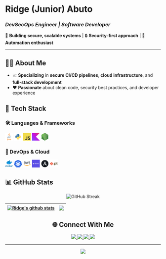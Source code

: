 # Ridge (Junior) Abuto  
### *DevSecOps Engineer | Software Developer*  

🚀 **Building secure, scalable systems** | 🔒 **Security-first approach** | 🤖 **Automation enthusiast**

---

## 👨‍💻 About Me

- 📈 **Specializing** in **secure CI/CD pipelines**, **cloud infrastructure**, and **full-stack development**
- ❤️ **Passionate** about clean code, security best practices, and developer experience
## 🔧 Tech Stack

### 🛠️ Languages & Frameworks
<code><img height="25" alt="java" src="https://raw.githubusercontent.com/github/explore/80688e429a7d4ef2fca1e82350fe8e3517d3494d/topics/java/java.png" title="Java"></code>
<code><img height="25" alt="python" src="https://raw.githubusercontent.com/github/explore/80688e429a7d4ef2fca1e82350fe8e3517d3494d/topics/python/python.png" title="Python"></code>
<code><img height="25" alt="javascript" src="https://raw.githubusercontent.com/github/explore/80688e429a7d4ef2fca1e82350fe8e3517d3494d/topics/javascript/javascript.png" title="JavaScript"></code>
<code><img height="25" alt="kotlin" src="https://raw.githubusercontent.com/github/explore/80688e429a7d4ef2fca1e82350fe8e3517d3494d/topics/kotlin/kotlin.png" title="Kotlin"></code>
<code><img height="25" alt="nodejs" src="https://raw.githubusercontent.com/github/explore/80688e429a7d4ef2fca1e82350fe8e3517d3494d/topics/nodejs/nodejs.png" title="Node.js"></code>

### 🚀 DevOps & Cloud
<code><img height="25" alt="docker" src="https://raw.githubusercontent.com/github/explore/80688e429a7d4ef2fca1e82350fe8e3517d3494d/topics/docker/docker.png" title="Docker"></code>
<code><img height="25" alt="kubernetes" src="https://raw.githubusercontent.com/github/explore/80688e429a7d4ef2fca1e82350fe8e3517d3494d/topics/kubernetes/kubernetes.png" title="Kubernetes"></code>
<code><img height="25" alt="aws" src="https://raw.githubusercontent.com/github/explore/80688e429a7d4ef2fca1e82350fe8e3517d3494d/topics/aws/aws.png" title="AWS"></code>
<code><img height="25" alt="terraform" src="https://raw.githubusercontent.com/github/explore/80688e429a7d4ef2fca1e82350fe8e3517d3494d/topics/terraform/terraform.png" title="Terraform"></code>
<code><img height="25" alt="ansible" src="https://raw.githubusercontent.com/github/explore/80688e429a7d4ef2fca1e82350fe8e3517d3494d/topics/ansible/ansible.png" title="Ansible"></code>
<code><img height="25" alt="git" src="https://raw.githubusercontent.com/github/explore/80688e429a7d4ef2fca1e82350fe8e3517d3494d/topics/git/git.png" title="Git"></code>

## 📊 GitHub Stats

<div align="center">
  
  ![GitHub Streak](https://streak-stats.demolab.com?user=JuniorCarti&theme=default&border_radius=5&mode=weekly)
  
  | <a href="https://github.com/JuniorCarti/github-readme-stats"><img align="center" src="https://github-readme-stats.vercel.app/api?username=JuniorCarti&show_icons=true&include_all_commits=true&theme=default&hide_border=true" alt="Ridge's github stats" /></a> | <a href="https://github.com/JuniorCarti/github-readme-stats"><img align="center" src="https://github-readme-stats.vercel.app/api/top-langs/?username=JuniorCarti&layout=compact&theme=default&hide_border=true&exclude_repo=dotfiles" /></a> |
  | ------------- | ------------- |

## 🌐 Connect With Me

<p align="center">
  <a href="www.linkedin.com/in/ridge-abuto-41211236a">
    <img src="https://img.shields.io/badge/LinkedIn-0077B5?style=for-the-badge&logo=linkedin&logoColor=white" />
  </a>
  <a href="mailto:ridgejunior204@gmail.com">
    <img src="https://img.shields.io/badge/Gmail-D14836?style=for-the-badge&logo=gmail&logoColor=white" />
  </a>
  <a href="https://github.com/JuniorCarti">
    <img src="https://img.shields.io/badge/GitHub-100000?style=for-the-badge&logo=github&logoColor=white" />
  </a>
  <a href="https://twitter.com/yourhandle">
    <img src="https://img.shields.io/badge/Twitter-1DA1F2?style=for-the-badge&logo=twitter&logoColor=white" />
  </a>
</p>

---
<p align="center">
  <img src="https://capsule-render.vercel.app/api?type=waving&color=gradient&height=100&section=footer" />
</p>
